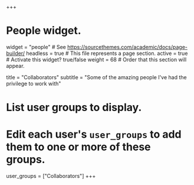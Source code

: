 +++
# People widget.
widget = "people"  # See https://sourcethemes.com/academic/docs/page-builder/
headless = true  # This file represents a page section.
active = true  # Activate this widget? true/false
weight = 68  # Order that this section will appear.

title = "Collaborators"
subtitle = "Some of the amazing people I've had the privilege to work with"

# List user groups to display.
#   Edit each user's `user_groups` to add them to one or more of these groups.
user_groups = ["Collaborators"]
+++
